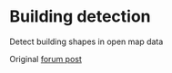 # Building detection
Detect building shapes in open map data

Original [forum post](https://forum.openmod-initiative.org/t/looking-for-building-contours-germany/)

